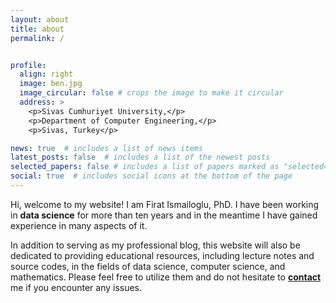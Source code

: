 ```yaml
---
layout: about
title: about
permalink: /


profile:
  align: right
  image: ben.jpg
  image_circular: false # crops the image to make it circular
  address: >
    <p>Sivas Cumhuriyet University,</p>
    <p>Department of Computer Engineering,</p>
    <p>Sivas, Turkey</p>

news: true  # includes a list of news items
latest_posts: false  # includes a list of the newest posts
selected_papers: false # includes a list of papers marked as "selected={true}"
social: true  # includes social icons at the bottom of the page
---
```

Hi, welcome to my website! I am Firat Ismailoglu, PhD. I have been working in <strong>data science</strong> for more than ten years and in the meantime I have gained experience in many aspects of it.

In addition to serving as my professional blog, this website will also be dedicated to providing educational resources, including lecture notes and source codes, in the fields of data science, computer science, and mathematics. Please feel free to utilize them and do not hesitate to **[contact](mailto:firism@gmail.com)** me if you encounter any issues. 
